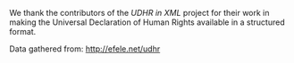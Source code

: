 We thank the contributors of the _UDHR in XML_ project for their work in making the Universal Declaration of Human Rights available in a structured format.

Data gathered from: http://efele.net/udhr